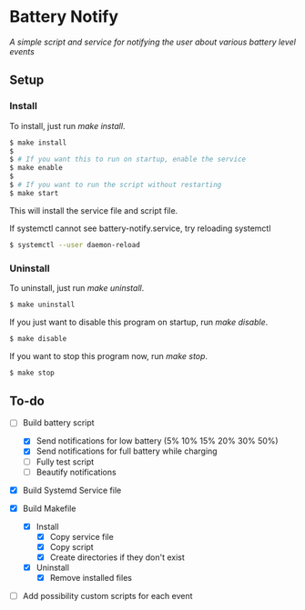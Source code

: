 # Battery Notify
   *A simple script and service for notifying the user about various battery level events*

## Setup
   ### Install
   To install, just run *make install*.
   ```bash
   $ make install
   $
   $ # If you want this to run on startup, enable the service
   $ make enable
   $
   $ # If you want to run the script without restarting
   $ make start
   ```
   This will install the service file and script file.

   If systemctl cannot see battery-notify.service, try reloading systemctl
   ```bash
   $ systemctl --user daemon-reload
   ```

   ### Uninstall
   To uninstall, just run *make uninstall*.
   ```bash
   $ make uninstall
   ```

   If you just want to disable this program on startup, run *make disable*.
   ```bash
   $ make disable
   ```

   If you want to stop this program now, run *make stop*.
   ```bash
   $ make stop
   ```

## To-do
   - [ ] Build battery script
     - [x] Send notifications for low battery (5% 10% 15% 20% 30% 50%)
     - [x] Send notifications for full battery while charging
     - [ ] Fully test script
     - [ ] Beautify notifications
   - [x] Build Systemd Service file
   - [x] Build Makefile
     - [x] Install
       - [x] Copy service file
       - [x] Copy script
       - [x] Create directories if they don't exist
     - [x] Uninstall
       - [x] Remove installed files
   - [ ] Add possibility custom scripts for each event


